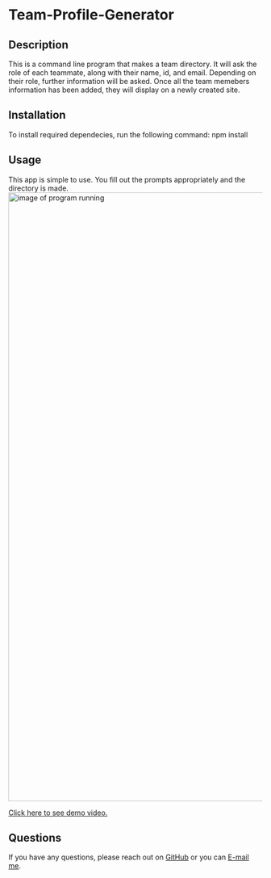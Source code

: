 # Team-Profile-Generator

  ## Description
  This is a command line program that makes a team directory.  It will ask the role of each teammate, along with their name, id, and email.  Depending on their role, further information will be asked.  Once all the team memebers information has been added, they will display on a newly created site.

  ## Installation
  To install required dependecies, run the following command:
  npm install

  ## Usage
  This app is simple to use.  You fill out the prompts appropriately and the directory is made.
  <img src="Develop/example.png" alt="image of program running" width="1206" />

 <a href="https://drive.google.com/file/d/1mnIr4vxsyMJhQuSlWARw5TUaXLJjeFps/view">Click here to see demo video.</a>

  ## Questions
  If you have any questions, please reach out on <a href="https://github.com/sacylkowski/">GitHub</a> or you can <a href="mailto:sacylkowski@gmail.com">E-mail me</a>.

